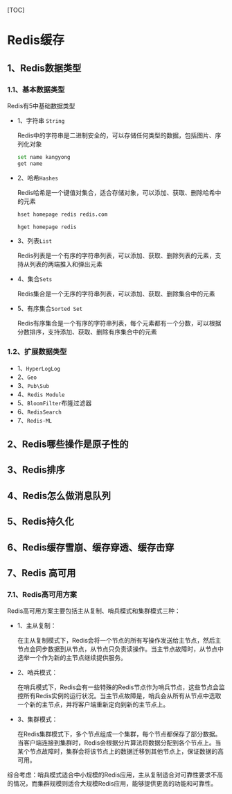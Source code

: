 [TOC]

# Redis缓存

## 1、Redis数据类型

### 1.1、基本数据类型

Redis有5中基础数据类型

* 1、字符串 `String`

  Redis中的字符串是二进制安全的，可以存储任何类型的数据，包括图片、序列化对象

  ```bash
  set name kangyong
  get name
  ```

* 2、哈希`Hashes`

  Redis哈希是一个键值对集合，适合存储对象，可以添加、获取、删除哈希中的元素

   ```bash
  hset homepage redis redis.com

  hget homepage redis
   ```

* 3、列表`List`

  Redis列表是一个有序的字符串列表，可以添加、获取、删除列表的元素，支持从列表的两端推入和弹出元素

* 4、集合`Sets`

  Redis集合是一个无序的字符串列表，可以添加、获取、删除集合中的元素

* 5、有序集合`Sorted Set`

  Redis有序集合是一个有序的字符串列表，每个元素都有一个分数，可以根据分数排序，支持添加、获取、删除有序集合中的元素

### 1.2、扩展数据类型

* 1、`HyperLogLog`
* 2、`Geo`
* 3、`Pub\Sub`
* 4、`Redis Module`
* 5、`BloomFilter`布隆过滤器
* 6、`RedisSearch`
* 7、`Redis-ML`

## 2、Redis哪些操作是原子性的

## 3、Redis排序

## 4、Redis怎么做消息队列

## 5、Redis持久化

## 6、Redis缓存雪崩、缓存穿透、缓存击穿

## 7、Redis 高可用

### 7.1、Redis高可用方案

Redis高可用方案主要包括主从复制、哨兵模式和集群模式三种：

* 1、主从复制：

  在主从复制模式下，Redis会将一个节点的所有写操作发送给主节点，然后主节点会同步数据到从节点，从节点只负责读操作。当主节点故障时，从节点中选举一个作为新的主节点继续提供服务。

* 2、哨兵模式：

  在哨兵模式下，Redis会有一些特殊的Redis节点作为哨兵节点，这些节点会监控所有Redis实例的运行状况。当主节点故障是，哨兵会从所有从节点中选取一个新的主节点，并将客户端重新定向到新的主节点上。

* 3、集群模式：

  在Redis集群模式下，多个节点组成一个集群，每个节点都保存了部分数据。当客户端连接到集群时，Redis会根据分片算法将数据分配到各个节点上。当某个节点故障时，集群会将该节点上的数据迁移到其他节点上，保证数据的高可用。

综合考虑：哨兵模式适合中小规模的Redis应用，主从复制适合对可靠性要求不高的情况，而集群规模则适合大规模Redis应用，能够提供更高的功能和可靠性。